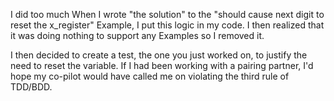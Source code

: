 <span class="sidebar_title"> I did too much</span>
When I wrote "the solution" to the "should cause next digit to reset the x_register" Example, I put this logic in my code. I then realized that it was doing nothing to support any Examples so I removed it. 

I then decided to create a test, the one you just worked on, to justify the need to reset the variable. If I had been working with a pairing partner, I'd hope my co-pilot would have called me on violating the third rule of TDD/BDD.
 